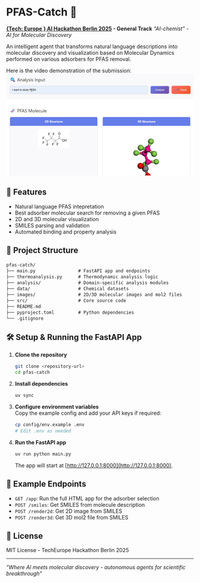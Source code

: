 # PFAS-Catch 🧪

**[{Tech: Europe } AI Hackathon Berlin 2025](https://techeurope.notion.site/berlin-hackathon-manual) - General Track**
*"AI-chemist" - AI for Molecular Discovery*

An intelligent agent that transforms natural language descriptions into molecular discovery and visualization based on Molecular Dynamics performed on various adsorbers for PFAS removal.

Here is the video demonstration of the submission: [![Watch the video](images/video_thumbnail.png)](https://drive.google.com/file/d/1q7I1suQlWol1CHcKXmZfSbBtwTPGl6Eh/view?usp=drive_link)

## 🚀 Features

- Natural language PFAS intepretation
- Best adsorber molecular search for removing a given PFAS
- 2D and 3D molecular visualization
- SMILES parsing and validation
- Automated binding and property analysis

## 📁 Project Structure

```
pfas-catch/
├── main.py                # FastAPI app and endpoints
├── thermoanalysis.py      # Thermodynamic analysis logic
├── analysis/              # Domain-specific analysis modules
├── data/                  # Chemical datasets
├── images/                # 2D/3D molecular images and mol2 files
├── src/                   # Core source code
├── README.md
├── pyproject.toml         # Python dependencies
└── .gitignore
```

## 🛠️ Setup & Running the FastAPI App

1. **Clone the repository**
    ```bash
    git clone <repository-url>
    cd pfas-catch
    ```

2. **Install dependencies**
    ```bash
    uv sync
    ```

3. **Configure environment variables**  
   Copy the example config and add your API keys if required:
    ```bash
    cp config/env.example .env
    # Edit .env as needed
    ```

4. **Run the FastAPI app**
    ```bash
    uv run python main.py
    ```
    The app will start at [http://127.0.0.1:8000](http://127.0.0.1:8000).

## 🧪 Example Endpoints

- `GET /app`: Run the full HTML app for the adsorber selection
- `POST /smiles`: Get SMILES from molecule description
- `POST /render2d`: Get 2D image from SMILES
- `POST /render3d`: Get 3D mol2 file from SMILES

## 📄 License

MIT License - TechEurope Hackathon Berlin 2025

---

*"Where AI meets molecular discovery - autonomous agents for scientific breakthrough"*
